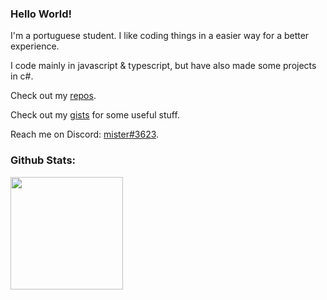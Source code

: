 ### Hello World!

I'm a portuguese student. I like coding things in a easier way for a better experience.

I code mainly in javascript & typescript, but have also made some projects in c#.



Check out my [repos](https://github.com/mister-coded?tab=repositories).

Check out my [gists](https://gist.github.com/mister-coded) for some useful stuff.


Reach me on Discord: [mister#3623](https://discord.com/users/640260241115709462).

### Github Stats:

<img height="180em" src="https://github-readme-stats.vercel.app/api?username=mister-coded&show_icons=true&theme=tokyonight&&hide_border=true&&count_private=true&include_all_commits=true" />
